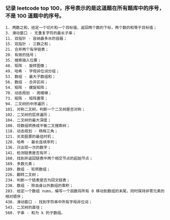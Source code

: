 ### 记录 leetcode top 100，序号表示的是这道题在所有题库中的序号，不是 100 道题中的序号。

    1. 两数之和，给定一个切片和一个目标值，返回两个数的下标，两个数的和等于目标值；
    3. 滑动窗口 - 无重复字符的最长子串；
    11. 双指针 - 容纳最多水的容器；
    15. 双指针 - 三数之和；
    21. 合并两个有序链表；
    20. 有效的括号；
    35. 搜索插入位置；
    48. 矩阵 - 旋转图像；
    49. 哈希 - 字母异位词分组；
    53. 数组 - 最大子数组和；
    56. 数组 - 合并区间；
    54. 矩阵 - 螺旋矩阵；
    70. 动态规划 - 爬楼梯；
    73. 矩阵 - 矩阵置零；
    94. 二叉树的中序遍历；
    101. 对称二叉树，判断一个二叉树是否对称；
    102. 二叉树的层序遍历；
    104. 二叉树的最大深度；
    108. 将数组转换成平衡二叉搜索树；
    118. 动态规划 - 杨辉三角；
    121. 买卖股票的最佳时机；
    128. 哈希 - 最长连续序列；
    136. 只出现一次的数字；
    141. 检测链表是否有环；
    160. 找到并返回链表中两个相交节点的起始节点；
    169. 多数元素；
    189. 数组 - 轮转数组；
    226. 翻转二叉树；
    234. 判断一个链表是否为回文链表；
    238. 数组 - 除自身以外数组的乘积；
    283. 给定一个数组 nums，编写一个函数将所有 0 移动到数组的末尾，同时保持非零元素的相对顺序；
    438. 滑动窗口 - 找到字符串中所有字母异位词；
    543. 二叉树的直径；
    560. 子串 - 和为 k 的子数组。
